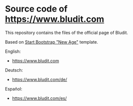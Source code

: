 # Source code of https://www.bludit.com
This repository contains the files of the official page of Bludit.

Based on [Start Bootstrap "New Age"](https://startbootstrap.com/template-overviews/new-age/) template.

English:
- https://www.bludit.com

Deutsch:
- https://www.bludit.com/de/

Español:
- https://www.bludit.com/es/
